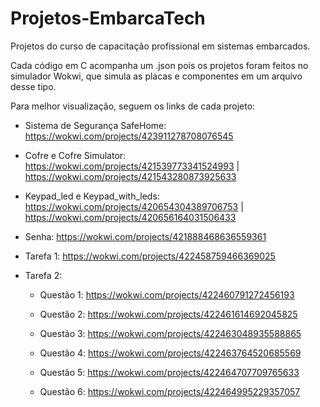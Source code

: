 # Projetos-EmbarcaTech
Projetos do curso de capacitação profissional em sistemas embarcados.

Cada código em C acompanha um .json pois os projetos foram feitos no simulador Wokwi, que simula as placas e componentes em um arquivo desse tipo.

Para melhor visualização, seguem os links de cada projeto:

- Sistema de Segurança SafeHome:
  https://wokwi.com/projects/423911278708076545

- Cofre e Cofre Simulator:
  https://wokwi.com/projects/421539773341524993 |
  https://wokwi.com/projects/421543280873925633

- Keypad_led e Keypad_with_leds:
  https://wokwi.com/projects/420654304389706753 |
  https://wokwi.com/projects/420656164031506433

- Senha:
  https://wokwi.com/projects/421888468636559361

- Tarefa 1:
  https://wokwi.com/projects/422458759466369025

- Tarefa 2:
  - Questão 1: 
    https://wokwi.com/projects/422460791272456193

  - Questão 2:
    https://wokwi.com/projects/422461614692045825
    
  - Questão 3:
    https://wokwi.com/projects/422463048935588865
    
  - Questão 4:
    https://wokwi.com/projects/422463764520685569
    
  - Questão 5:
    https://wokwi.com/projects/422464707709765633
  
  - Questão 6:
    https://wokwi.com/projects/422464995229357057
    
